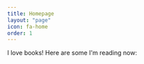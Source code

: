 ```yaml
---
title: Homepage
layout: "page"
icon: fa-home
order: 1
---
```



I love books! Here are some I'm reading now:

